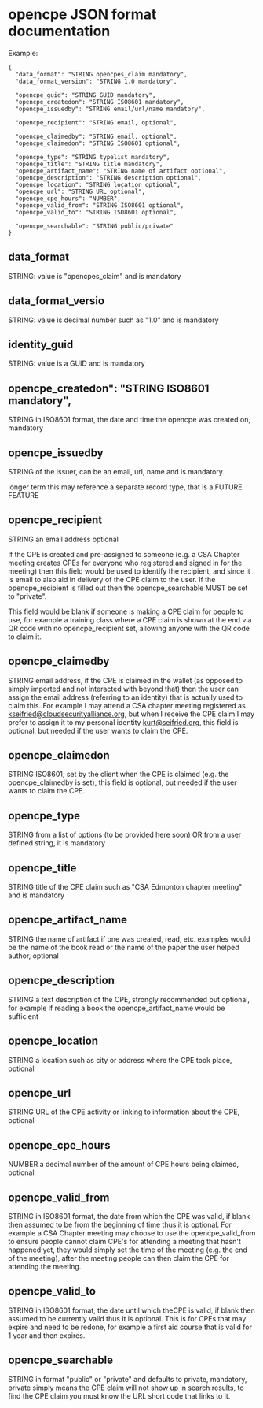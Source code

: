 # opencpe JSON format documentation

Example:

```
{
  "data_format": "STRING opencpes_claim mandatory",
  "data_format_version": "STRING 1.0 mandatory",

  "opencpe_guid": "STRING GUID mandatory",
  "opencpe_createdon": "STRING ISO8601 mandatory",
  "opencpe_issuedby": "STRING email/url/name mandatory",

  "opencpe_recipient": "STRING email, optional",

  "opencpe_claimedby": "STRING email, optional",
  "opencpe_claimedon": "STRING ISO8601 optional",

  "opencpe_type": "STRING typelist mandatory",
  "opencpe_title": "STRING title mandatory",
  "opencpe_artifact_name": "STRING name of artifact optional",
  "opencpe_description": "STRING description optional",
  "opencpe_location": "STRING location optional",
  "opencpe_url": "STRING URL optional",
  "opencpe_cpe_hours": "NUMBER",
  "opencpe_valid_from": "STRING ISO8601 optional",
  "opencpe_valid_to": "STRING ISO8601 optional",

  "opencpe_searchable": "STRING public/private"
}
```

## data_format

STRING: value is "opencpes_claim" and is mandatory

## data_format_versio

STRING: value is decimal number such as "1.0" and is mandatory

## identity_guid

STRING: value is a GUID and is mandatory

## opencpe_createdon": "STRING ISO8601 mandatory",

STRING in ISO8601 format, the date and time the opencpe was created on, mandatory

## opencpe_issuedby

STRING of the issuer, can be an email, url, name and is mandatory.

longer term this may reference a separate record type, that is a FUTURE FEATURE

## opencpe_recipient

STRING an email address optional

If the CPE is created and pre-assigned to someone (e.g. a CSA Chapter meeting creates CPEs for everyone who registered and signed in for the meeting) then this field would be used to identify the recipient, and since it is email to also aid in delivery of the CPE claim to the user. If the opencpe_recipient is filled out then the opencpe_searchable MUST be set to "private".

This field would be blank if someone is making a CPE claim for people to use, for example a training class where a CPE claim is shown at the end via QR code with no opencpe_recipient set, allowing anyone with the QR code to claim it.

## opencpe_claimedby

STRING email address, if the CPE is claimed in the wallet (as opposed to simply imported and not interacted with beyond that) then the user can assign the email address (referring to an identity) that is actually used to claim this. For example I may attend a CSA chapter meeting registered as kseifried@cloudsecurityalliance.org, but when I receive the CPE claim I may prefer to assign it to my personal identity kurt@seifried.org, this field is optional, but needed if the user wants to claim the CPE.

## opencpe_claimedon

STRING ISO8601, set by the client when the CPE is claimed (e.g. the opencpe_claimedby is set), this field is optional, but needed if the user wants to claim the CPE.

## opencpe_type

STRING from a list of options (to be provided here soon) OR from a user defined string, it is mandatory

## opencpe_title

STRING title of the CPE claim such as "CSA Edmonton chapter meeting" and is mandatory

## opencpe_artifact_name

STRING the name of artifact if one was created, read, etc. examples would be the name of the book read or the name of the paper the user helped author, optional

## opencpe_description

STRING a text description of the CPE, strongly recommended but optional, for example if reading a book the opencpe_artifact_name would be sufficient

## opencpe_location

STRING a location such as city or address where the CPE took place, optional

## opencpe_url

STRING URL of the CPE activity or linking to information about the CPE, optional

## opencpe_cpe_hours

NUMBER a decimal number of the amount of CPE hours being claimed, optional

## opencpe_valid_from

STRING in ISO8601 format, the date from which the CPE was valid, if blank then assumed to be from the beginning of time thus it is optional. For example a CSA Chapter meeting may choose to use the opencpe_valid_from to ensure people cannot claim CPE's for attending a meeting that hasn't happened yet, they would simply set the time of the meeting (e.g. the end of the meeting), after the meeting people can then claim the CPE for attending the meeting.

## opencpe_valid_to

STRING in ISO8601 format, the date until which theCPE is valid, if blank then assumed to be currently valid thus it is optional. This is for CPEs that may expire and need to be redone, for example a first aid course that is valid for 1 year and then expires.

## opencpe_searchable

STRING in format "public" or "private" and defaults to private, mandatory, private simply means the CPE claim will not show up in search results, to find the CPE claim you must know the URL short code that links to it.
